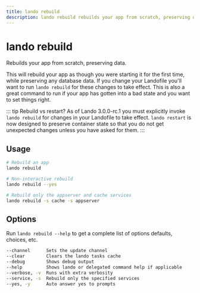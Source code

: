 ```yaml
---
title: lando rebuild
description: lando rebuild rebuilds your app from scratch, preserving data and re-running any configured build steps as though you were starting your app for the first time.
---
```


# lando rebuild

Rebuilds your app from scratch, preserving data.

This will rebuild your app as though you were starting it for the first time, while preserving any database data. If you change your Landofile you'll want to run `lando rebuild` for these changes to take effect. This is also a great command to run if your app has gotten into a bad state and you want to set things right.

::: tip Rebuild vs restart?
As of Lando 3.0.0-rc.1 you must explicitly invoke `lando rebuild` for changes in your Landofile to take effect. `lando restart` is now designed to preserve container state so that you do not get unexpected changes unless you have asked for them.
:::

## Usage

```sh
# Rebuild an app
lando rebuild

# Non-interactive rebuild
lando rebuild --yes

# Rebuild only the appserver and cache services
lando rebuild -s cache -s appserver
```

## Options

Run `lando rebuild --help` to get a complete list of options defaults, choices, etc.

```sh
--channel      Sets the update channel                                                  [array] [choices: "edge", "none", "stable"]
--clear        Clears the lando tasks cache                                                                               [boolean]
--debug        Shows debug output                                                                                         [boolean]
--help         Shows lando or delegated command help if applicable                                                        [boolean]
--verbose, -v  Runs with extra verbosity                                                                                    [count]
--service, -s  Rebuild only the specified services                                                                          [array]
--yes, -y      Auto answer yes to prompts                                                                [boolean] [default: false]
```
